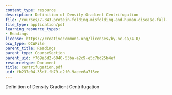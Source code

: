 ```yaml
---
content_type: resource
description: Definition of Density Gradient Centrifugation
file: /courses/7-343-protein-folding-misfolding-and-human-disease-fall-2004/fb237e0435dffb79e2f09aeee6a7f3ee_centrifugation.pdf
file_type: application/pdf
learning_resource_types:
- Readings
license: https://creativecommons.org/licenses/by-nc-sa/4.0/
ocw_type: OCWFile
parent_title: Readings
parent_type: CourseSection
parent_uid: f769a5d2-6040-53ba-a2c9-e5c7bd25b4ef
resourcetype: Document
title: centrifugation.pdf
uid: fb237e04-35df-fb79-e2f0-9aeee6a7f3ee
---
```

Definition of Density Gradient Centrifugation